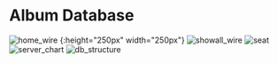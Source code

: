 # Album Database
![home_wire](https://git.generalassemb.ly/storage/user/7172/files/0e62b054-8d8c-11e7-8a46-9e89b86f01b1) {:height="250px" width="250px"}
![showall_wire](https://git.generalassemb.ly/storage/user/7172/files/4ce82ff2-8d8c-11e7-9b79-14c786a6268b)
![seat](https://git.generalassemb.ly/storage/user/7172/files/4f6f6bb4-8d8c-11e7-94db-d9290b4ed054)
![server_chart](https://git.generalassemb.ly/storage/user/7172/files/5453472c-8d8c-11e7-97d3-42b4ad3e0d5e)
![db_structure](https://git.generalassemb.ly/storage/user/7172/files/570be5b4-8d8c-11e7-9074-3ea286bd338e)
